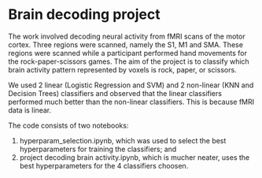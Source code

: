 # Brain decoding project

The work involved decoding neural activity from fMRI scans of the motor cortex. Three regions were scanned, namely the S1, M1 and SMA. These regions were scanned while a participant performed hand movements for the rock-paper-scissors games. The aim of the project is to classify which brain activity pattern represented by voxels is rock, paper, or scissors.

We used 2 linear (Logistic Regression and SVM) and 2 non-linear (KNN and Decision Trees) classifiers and observed that the linear classifiers performed much better than the non-linear classifiers. This is because fMRI data is linear. 

The code consists of two notebooks:
1) hyperparam_selection.ipynb, which was used to select the best hyperparameters for training the classifiers; and
2) project decoding brain activity.ipynb, which is mucher neater, uses the best hyperparameters for the 4 classifiers choosen.
